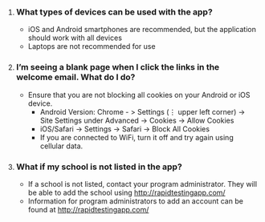<div>

1. ### What types of devices can be used with the app?
   - iOS and Android smartphones are recommended, but the application should work with all devices
   - Laptops are not recommended for use

2. ### I’m seeing a blank page when I click the links in the welcome email. What do I do?
   - Ensure that you are not blocking all cookies on your Android or iOS device.
      - Android Version: Chrome - > Settings  (⋮ upper left corner) -> Site Settings under Advanced -> Cookies -> Allow Cookies
      - iOS/Safari -> Settings -> Safari -> Block All Cookies
      - If you are connected to WiFi, turn it off and try again using cellular data.

3. ### What if my school is not listed in the app?
   - If a school is not listed, contact your program administrator. They will be able to add the school using http://rapidtestingapp.com/
   - Information for program administrators to add an account can be found at http://rapidtestingapp.com/ 

</div>